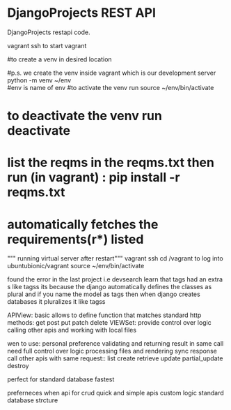 # DjangoProjects REST API

DjangoProjects restapi code.




vagrant ssh to start vagrant

#to create a venv in desired location

#p.s. we create the venv inside vagrant which is our development server
python -m venv ~/env    
#env is name of env
#to activate the venv run source ~/env/bin/activate
# to deactivate the venv run deactivate


# list the reqms in the reqms.txt then run (in vagrant) : pip install -r reqms.txt
# automatically fetches the requirements(r*) listed




"""  running virtual server after restart"""
vagrant ssh
cd /vagrant
to log into ubuntubionic/vagrant
source ~/env/bin/activate


found the error in the last project i.e devsearch learn that tags had an extra s like tagss
its because the django automatically defines the classes as plural and if you name the model as tags then when django creates databases it pluralizes it like tagss


APIView:  basic
allows to define function that matches standard http methods:
get
post
 put
  patch
   delete
VIEWSet:
provide control over logic
calling other apis and working with local files


wen to use:
personal preference
validating and returning result in same call
need full control over logic
processing files and rendering sync response
call other apis with same request::
list
create
retrieve
update
partial_update
destroy

perfect for standard database
fastest

preferneces when
api for crud
quick and simple apis
custom logic
standard database strcture
